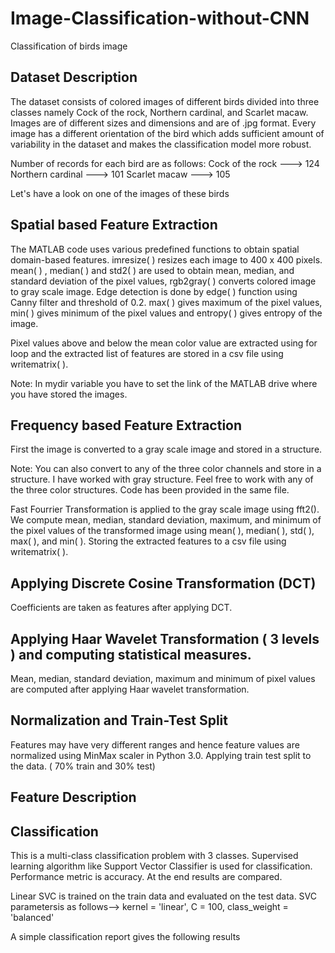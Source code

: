 # Image-Classification-without-CNN
Classification of birds image

## Dataset Description

The dataset consists of colored images of different birds divided into three classes namely Cock of the rock, Northern cardinal, and Scarlet macaw. 
Images are of different sizes and dimensions and are of .jpg format. 
Every image has a different orientation of the bird which adds sufficient amount of variability in the dataset and makes the classification model more robust. 

Number of records for each bird are as follows:
Cock of the rock  ---> 124
Northern cardinal ---> 101
Scarlet macaw     ---> 105

Let's have a look on one of the images of these birds

## Spatial based Feature Extraction

The MATLAB code uses various predefined functions to obtain spatial domain-based features. imresize( ) resizes each image to 400 x 400 pixels.
mean( ) , median( ) and std2( ) are used to obtain mean, median, and standard deviation of the pixel values, rgb2gray( ) converts colored image to gray scale image. 
Edge detection is done by edge( ) function using Canny filter and threshold of 0.2. max( ) gives maximum of the pixel values, min( ) gives minimum of the pixel values and 
entropy( ) gives entropy of the image.

Pixel values above and below the mean color value are extracted using for loop and the extracted list of features are stored in a csv file using writematrix( ).

Note: In mydir variable you have to set the link of the MATLAB drive where you have stored the images.

## Frequency based Feature Extraction

First the image is converted to a gray scale image and stored in a structure.

Note: You can also convert to any of the three color channels and store in a structure. I have worked with gray structure.
Feel free to work with any of the three color structures. Code has been provided in the same file.

Fast Fourrier Transformation is applied to the gray scale image using fft2().
We compute mean, median, standard deviation, maximum, and minimum of the pixel values of the transformed image using mean( ), median( ), std( ), max( ), and min( ).
Storing the extracted features to a csv file using writematrix( ).

## Applying Discrete Cosine Transformation (DCT)

Coefficients are taken as features after applying DCT.

## Applying Haar Wavelet Transformation ( 3 levels ) and computing statistical measures.

Mean, median, standard deviation, maximum and minimum of pixel values are computed after applying Haar wavelet transformation.

## Normalization and Train-Test Split

Features may have very different ranges and hence feature values are normalized using MinMax scaler in Python 3.0.
Applying train test split to the data. ( 70% train and 30% test)

## Feature Description

## Classification

This is a multi-class classification problem with 3 classes.
Supervised learning algorithm like Support Vector Classifier is used for classification. 
Performance metric is accuracy. At the end results are compared.

Linear SVC is trained on the train data and evaluated on the test data.
SVC parametersis as follows--> kernel = 'linear', C = 100, class_weight = 'balanced'

A simple classification report gives the following results

